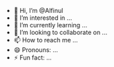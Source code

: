 - 👋 Hi, I’m @Alfinul
- 👀 I’m interested in ...
- 🌱 I’m currently learning ...
- 💞️ I’m looking to collaborate on ...
- 📫 How to reach me ...
- 😄 Pronouns: ...
- ⚡ Fun fact: ...

<!---
Alfinul/Alfinul is a ✨ special ✨ repository because its `README.md` (this file) appears on your GitHub profile.
You can click the Preview link to take a look at your changes.
--->
